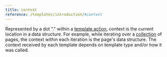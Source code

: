```yaml
---
title: context
reference: /templates/introduction/#context
---
```


Represented by a dot "." within a [template action](g), context is the current location in a data structure. For example, while iterating over a [collection](g) of pages, the context within each iteration is the page's data structure. The context received by each template depends on template type and/or how it was called.
